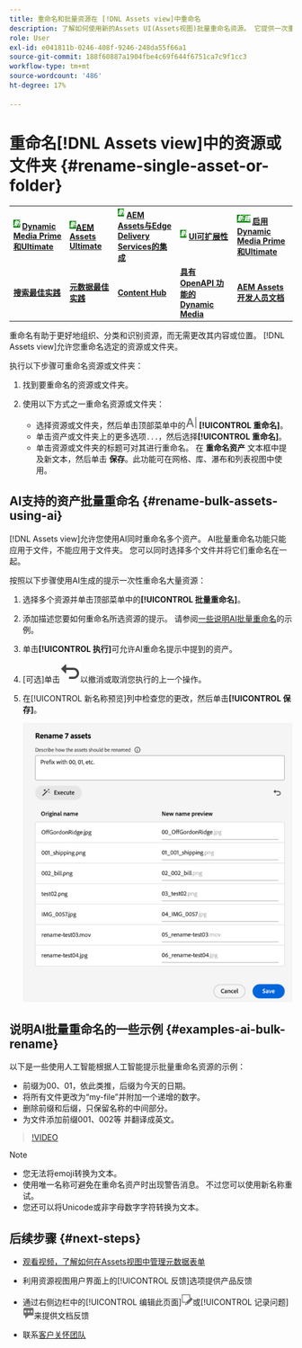 ```yaml
---
title: 重命名和批量资源在 [!DNL Assets view]中重命名
description: 了解如何使用新的Assets UI(Assets视图)批量重命名资源。 它提供一次重命名多个资源的功能。
role: User
exl-id: e041811b-0246-408f-9246-248da55f66a1
source-git-commit: 188f60887a1904fbe4c69f644f6751ca7c9f1cc3
workflow-type: tm+mt
source-wordcount: '486'
ht-degree: 17%

---
```


# 重命名[!DNL Assets view]中的资源或文件夹 {#rename-single-asset-or-folder}

<table>
    <tr>
        <td>
            <sup style= "background-color:#008000; color:#FFFFFF; font-weight:bold"><i>新</i></sup> <a href="/help/assets/dynamic-media/dm-prime-ultimate.md"><b>Dynamic Media Prime和Ultimate</b></a>
        </td>
        <td>
            <sup style= "background-color:#008000; color:#FFFFFF; font-weight:bold"><i>新</i></sup><a href="/help/assets/assets-ultimate-overview.md"><b>AEM Assets Ultimate</b></a>
        </td>
        <td>
            <sup style= "background-color:#008000; color:#FFFFFF; font-weight:bold"><i>新</i></sup> <a href="/help/assets/integrate-aem-assets-edge-delivery-services.md"><b>AEM Assets与Edge Delivery Services的集成</b></a>
        </td>
        <td>
            <sup style= "background-color:#008000; color:#FFFFFF; font-weight:bold"><i>新</i></sup> <a href="/help/assets/aem-assets-view-ui-extensibility.md"><b>UI可扩展性</b></a>
        </td>
          <td>
            <sup style= "background-color:#008000; color:#FFFFFF; font-weight:bold"><i>新建</i></sup> <a href="/help/assets/dynamic-media/enable-dynamic-media-prime-and-ultimate.md"><b>启用Dynamic Media Prime和Ultimate</b></a>
        </td>
    </tr>
    <tr>
        <td>
            <a href="/help/assets/search-best-practices.md"><b>搜索最佳实践</b></a>
        </td>
        <td>
            <a href="/help/assets/metadata-best-practices.md"><b>元数据最佳实践</b></a>
        </td>
        <td>
            <a href="/help/assets/product-overview.md"><b>Content Hub</b></a>
        </td>
        <td>
            <a href="/help/assets/dynamic-media-open-apis-overview.md"><b>具有 OpenAPI 功能的 Dynamic Media</b></a>
        </td>
        <td>
            <a href="https://developer.adobe.com/experience-cloud/experience-manager-apis/"><b>AEM Assets 开发人员文档</b></a>
        </td>
    </tr>
</table>

重命名有助于更好地组织、分类和识别资源，而无需更改其内容或位置。 [!DNL Assets view]允许您重命名选定的资源或文件夹。

执行以下步骤可重命名资源或文件夹：

1. 找到要重命名的资源或文件夹。

1. 使用以下方式之一重命名资源或文件夹：

   * 选择资源或文件夹，然后单击顶部菜单中的![重命名图标](assets/do-not-localize/rename-icon.png) **[!UICONTROL 重命名]**。
   * 单击资产或文件夹上的更多选项`...`，然后选择&#x200B;**[!UICONTROL 重命名]**。
   * 单击资源或文件夹的标题可对其进行重命名。 在 **重命名资产** 文本框中提及新文本，然后单击 **保存**。此功能可在网格、库、瀑布和列表视图中使用。

## AI支持的资产批量重命名 {#rename-bulk-assets-using-ai}

[!DNL Assets view]允许您使用AI同时重命名多个资产。 AI批量重命名功能只能应用于文件，不能应用于文件夹。 您可以同时选择多个文件并将它们重命名在一起。

按照以下步骤使用AI生成的提示一次性重命名大量资源：

1. 选择多个资源并单击顶部菜单中的&#x200B;**[!UICONTROL 批量重命名]**。

1. 添加描述您要如何重命名所选资源的提示。 请参阅[一些说明AI批量重命名](#examples-ai-bulk-rename)的示例。

1. 单击&#x200B;**[!UICONTROL 执行]**&#x200B;可允许AI重命名提示中提到的资产。

1. [可选]单击![撤消图标](assets/do-not-localize/undo.svg)以撤消或取消您执行的上一个操作。

1. 在[!UICONTROL 新名称预览]列中检查您的更改，然后单击&#x200B;**[!UICONTROL 保存]**。

   ![AI批量重命名](assets/ai-bulk-rename.png)

## 说明AI批量重命名的一些示例 {#examples-ai-bulk-rename}

以下是一些使用人工智能根据人工智能提示批量重命名资源的示例：

* 前缀为00、01，依此类推，后缀为今天的日期。
* 将所有文件更改为“my-file”并附加一个递增的数字。
* 删除前缀和后缀，只保留名称的中间部分。
* 为文件添加前缀001、002等 并翻译成英文。

>[!VIDEO](https://video.tv.adobe.com/v/3440975)

>[!NOTE]
>
> * 您无法将emoji转换为文本。
> * 使用唯一名称可避免在重命名资产时出现警告消息。 不过您可以使用新名称重试。
> * 您还可以将Unicode或非字母数字字符转换为文本。

## 后续步骤 {#next-steps}

* [观看视频，了解如何在Assets视图中管理元数据表单](https://experienceleague.adobe.com/docs/experience-manager-learn/assets-essentials/configuring/metadata-forms.html?lang=zh-Hans)

* 利用资源视图用户界面上的[!UICONTROL 反馈]选项提供产品反馈

* 通过右侧边栏中的[!UICONTROL 编辑此页面]![编辑页面](assets/do-not-localize/edit-page.png)或[!UICONTROL 记录问题]![创建 GitHub 问题](assets/do-not-localize/github-issue.png)来提供文档反馈

* 联系[客户关怀团队](https://experienceleague.adobe.com/zh-hans?support-solution=General#support)
